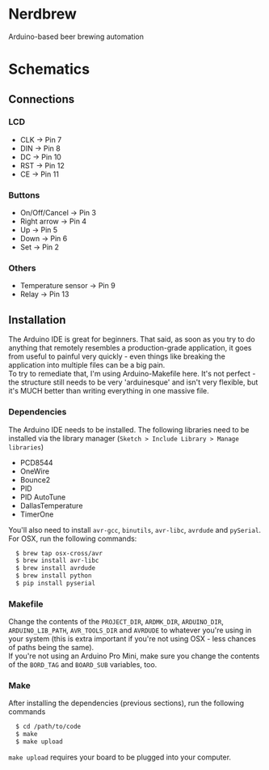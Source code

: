 # Nerdbrew
Arduino-based beer brewing automation

# Schematics

## Connections
### LCD
* CLK -> Pin 7  
* DIN -> Pin 8  
* DC -> Pin 10  
* RST -> Pin 12  
* CE -> Pin 11  

### Buttons
* On/Off/Cancel -> Pin 3  
* Right arrow -> Pin 4  
* Up -> Pin 5  
* Down -> Pin 6  
* Set -> Pin 2  

### Others
* Temperature sensor -> Pin 9  
* Relay -> Pin 13  

## Installation
The Arduino IDE is great for beginners. That said, as soon as you try to do anything that remotely resembles a production-grade application, it goes from useful to painful very quickly - even things like breaking the application into multiple files can be a big pain.  
To try to remediate that, I'm using Arduino-Makefile here. It's not perfect - the structure still needs to be very 'arduinesque' and isn't very flexible, but it's MUCH better than writing everything in one massive file.


### Dependencies
The Arduino IDE needs to be installed. The following libraries need to be installed via the library manager (`Sketch > Include Library > Manage libraries`)  
* PCD8544  
* OneWire  
* Bounce2  
* PID  
* PID AutoTune  
* DallasTemperature  
* TimerOne  
  
You'll also need to install `avr-gcc`, `binutils`, `avr-libc`, `avrdude` and `pySerial`. For OSX, run the following commands:  

```Bash
  $ brew tap osx-cross/avr
  $ brew install avr-libc
  $ brew install avrdude
  $ brew install python
  $ pip install pyserial
```

### Makefile
Change the contents of the `PROJECT_DIR`, `ARDMK_DIR`, `ARDUINO_DIR`, `ARDUINO_LIB_PATH`, `AVR_TOOLS_DIR` and `AVRDUDE` to whatever you're using in your system (this is extra important if you're not using OSX - less chances of paths being the same).  
If you're not using an Arduino Pro Mini, make sure you change the contents of the `BORD_TAG` and `BOARD_SUB` variables, too.

### Make
After installing the dependencies (previous sections), run the following commands

```Bash
  $ cd /path/to/code
  $ make
  $ make upload
```

`make upload` requires your board to be plugged into your computer.
